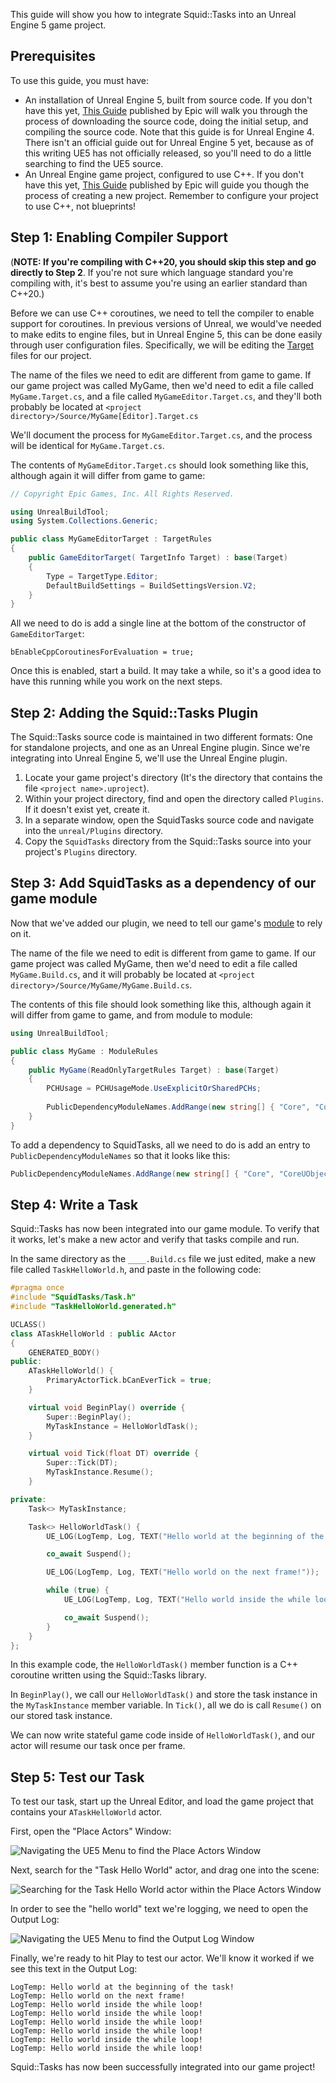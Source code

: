 This guide will show you how to integrate Squid::Tasks into an Unreal Engine 5 game project.

Prerequisites
-------------

To use this guide, you must have:

 * An installation of Unreal Engine 5, built from source code. If you don't have this yet, [This Guide](https://docs.unrealengine.com/4.27/en-US/ProgrammingAndScripting/ProgrammingWithCPP/DownloadingSourceCode/) published by Epic will walk you through the process of downloading the source code, doing the initial setup, and compiling the source code. Note that this guide is for Unreal Engine 4. There isn't an official guide out for Unreal Engine 5 yet, because as of this writing UE5 has not officially released, so you'll need to do a little searching to find the UE5 source.
 * An Unreal Engine game project, configured to use C++. If you don't have this yet, [This Guide](https://docs.unrealengine.com/4.27/en-US/Basics/Projects/Browser/) published by Epic will guide you though the process of creating a new project. Remember to configure your project to use C++, not blueprints!

Step 1: Enabling Compiler Support
---------------------------------
(__NOTE: If you're compiling with C++20, you should skip this step and go directly to Step 2__. If you're not sure which language standard you're compiling with, it's best to assume you're using an earlier standard than C++20.)

Before we can use C++ coroutines, we need to tell the compiler to enable support for coroutines. In previous versions of Unreal, we would've needed to make edits to engine files, but in Unreal Engine 5, this can be done easily through user configuration files. Specifically, we will be editing the [Target](https://docs.unrealengine.com/4.27/en-US/ProductionPipelines/BuildTools/UnrealBuildTool/TargetFiles/) files for our project.

The name of the files we need to edit are different from game to game. If our game project was called MyGame, then we'd need to edit a file called `MyGame.Target.cs`, and a file called `MyGameEditor.Target.cs`, and they'll both probably be located at `<project directory>/Source/MyGame[Editor].Target.cs`

We'll document the process for `MyGameEditor.Target.cs`, and the process will be identical for `MyGame.Target.cs`.

The contents of `MyGameEditor.Target.cs` should look something like this, although again it will differ from game to game:
```c#
// Copyright Epic Games, Inc. All Rights Reserved.

using UnrealBuildTool;
using System.Collections.Generic;

public class MyGameEditorTarget : TargetRules
{
	public GameEditorTarget( TargetInfo Target) : base(Target)
	{
		Type = TargetType.Editor;
		DefaultBuildSettings = BuildSettingsVersion.V2;
	}
}
```

All we need to do is add a single line at the bottom of the constructor of `GameEditorTarget`:

`bEnableCppCoroutinesForEvaluation = true;`

Once this is enabled, start a build. It may take a while, so it's a good idea to have this running while you work on the next steps.


Step 2: Adding the Squid::Tasks Plugin
--------------------------------------

The Squid::Tasks source code is maintained in two different formats: One for standalone projects, and one as an Unreal Engine plugin. Since we're integrating into Unreal Engine 5, we'll use the Unreal Engine plugin.

 1. Locate your game project's directory (It's the directory that contains the file `<project name>.uproject`).
 2. Within your project directory, find and open the directory called `Plugins`. If it doesn't exist yet, create it.
 3. In a separate window, open the SquidTasks source code and navigate into the `unreal/Plugins` directory.
 4. Copy the `SquidTasks` directory from the Squid::Tasks source into your project's `Plugins` directory.

Step 3: Add SquidTasks as a dependency of our game module
---------------------------------------------------------
Now that we've added our plugin, we need to tell our game's [module](https://docs.unrealengine.com/4.27/en-US/ProgrammingAndScripting/ProgrammingWithCPP/Modules/) to rely on it. 

The name of the file we need to edit is different from game to game. If our game project was called MyGame, then we'd need to edit a file called `MyGame.Build.cs`, and it will probably be located at `<project directory>/Source/MyGame/MyGame.Build.cs`.

The contents of this file should look something like this, although again it will differ from game to game, and from module to module:

```c#
using UnrealBuildTool;

public class MyGame : ModuleRules
{
	public MyGame(ReadOnlyTargetRules Target) : base(Target)
	{
		PCHUsage = PCHUsageMode.UseExplicitOrSharedPCHs;
	
		PublicDependencyModuleNames.AddRange(new string[] { "Core", "CoreUObject", "Engine", "InputCore" });
	}
}
```

To add a dependency to SquidTasks, all we need to do is add an entry to `PublicDependencyModuleNames` so that it looks like this:

```c#
PublicDependencyModuleNames.AddRange(new string[] { "Core", "CoreUObject", "Engine", "InputCore", "SquidTasks" });
```

Step 4: Write a Task
--------------------
Squid::Tasks has now been integrated into our game module. To verify that it works, let's make a new actor and verify that tasks compile and run.

In the same directory as the `____.Build.cs` file we just edited, make a new file called `TaskHelloWorld.h`, and paste in the following code:

```c++
#pragma once
#include "SquidTasks/Task.h"
#include "TaskHelloWorld.generated.h"

UCLASS()
class ATaskHelloWorld : public AActor
{
	GENERATED_BODY()
public:
	ATaskHelloWorld() {
		PrimaryActorTick.bCanEverTick = true;
	}

	virtual void BeginPlay() override {
		Super::BeginPlay();
		MyTaskInstance = HelloWorldTask();
	}

	virtual void Tick(float DT) override {
		Super::Tick(DT);
		MyTaskInstance.Resume();
	}

private:
	Task<> MyTaskInstance;

	Task<> HelloWorldTask() {
		UE_LOG(LogTemp, Log, TEXT("Hello world at the beginning of the task!"));

		co_await Suspend();

		UE_LOG(LogTemp, Log, TEXT("Hello world on the next frame!"));

		while (true) {
			UE_LOG(LogTemp, Log, TEXT("Hello world inside the while loop!"));

			co_await Suspend();
		}
	}
};
```

In this example code, the `HelloWorldTask()` member function is a C++ coroutine written using the Squid::Tasks library.

In `BeginPlay()`, we call our `HelloWorldTask()` and store the task instance in the `MyTaskInstance` member variable. In `Tick()`, all we do is call `Resume()` on our stored task instance. 

We can now write stateful game code inside of `HelloWorldTask()`, and our actor will resume our task once per frame.

Step 5: Test our Task
---------------------

To test our task, start up the Unreal Editor, and load the game project that contains your `ATaskHelloWorld` actor.

First, open the "Place Actors" Window:

![Navigating the UE5 Menu to find the Place Actors Window](images/PlaceActors_Dropdown_UE5.png "Navigating the UE5 Menu to find the Place Actors Window")

Next, search for the "Task Hello World" actor, and drag one into the scene:

![Searching for the Task Hello World actor within the Place Actors Window](images/PlaceActors_HelloWorld_UE5.png "Searching for the Task Hello World actor within the Place Actors Window")

In order to see the "hello world" text we're logging, we need to open the Output Log:

![Navigating the UE5 Menu to find the Output Log Window](images/OutputLog_Dropdown_UE5.png "Navigating the UE5 Menu to find the Output Log Window")

Finally, we're ready to hit Play to test our actor. We'll know it worked if we see this text in the Output Log:

```
LogTemp: Hello world at the beginning of the task!
LogTemp: Hello world on the next frame!
LogTemp: Hello world inside the while loop!
LogTemp: Hello world inside the while loop!
LogTemp: Hello world inside the while loop!
LogTemp: Hello world inside the while loop!
LogTemp: Hello world inside the while loop!
LogTemp: Hello world inside the while loop!
```

Squid::Tasks has now been successfully integrated into our game project!